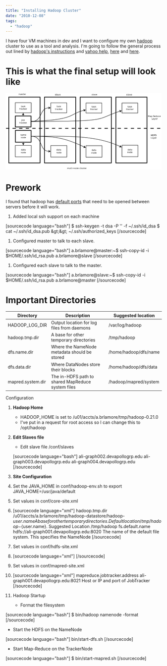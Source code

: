 ```yaml
---
title: "Installing Hadoop Cluster"
date: "2010-12-08"
tags: 
  - "hadoop"
---
```


I have four VM machines in dev and I want to configure my own [hadoop](http://hadoop.apache.org) cluster to use as a tool and analysis. I'm going to follow the general process out lined by [hadoop's instructions](http://hadoop.apache.org/common/docs/current/cluster_setup.html) and [yahoo help](http://developer.yahoo.com/hadoop/tutorial/module7.html#config-small), [here](http://www.michael-noll.com/tutorials/running-hadoop-on-ubuntu-linux-multi-node-cluster/) and [here](http://www.cloudera.com/blog/2009/08/hadoop-default-ports-quick-reference/).

# This is what the final setup will look like

[![HadoopCluster-Dev](images/hadoopcluster-dev2.png)](http://briglamoreaux.files.wordpress.com/2010/12/hadoopcluster-dev2.png)

# Prework

I found that hadoop has [default ports](http://www.cloudera.com/blog/2009/08/hadoop-default-ports-quick-reference/) that need to be opened between servers before it will work.

1. Added local ssh support on each machine

\[sourcecode language="bash"\] $ ssh-keygen -t dsa -P '' -f ~/.ssh/id\_dsa $ cat ~/.ssh/id\_dsa.pub &amp;gt;&amp;gt; ~/.ssh/authorized\_keys \[/sourcecode\]

1. Configured master to talk to each slave.

\[sourcecode language="bash"\] a.brlamore@master:~$ ssh-copy-id -i $HOME/.ssh/id\_rsa.pub a.brlamore@slave \[/sourcecode\]

1. Configured each slave to talk to the master.

\[sourcecode language="bash"\] a.brlamore@slave:~$ ssh-copy-id -i $HOME/.ssh/id\_rsa.pub a.brlamore@master \[/sourcecode\]

# Important Directories

| Directory | Description | Suggested location |
| --- | --- | --- |
| HADOOP\_LOG\_DIR | Output location for log files from daemons | /var/log/hadoop |
| hadoop.tmp.dir | A base for other temporary directories | /tmp/hadoop |
| dfs.name.dir | Where the NameNode metadata should be stored | /home/hadoop/dfs/name |
| dfs.data.dir | Where DataNodes store their blocks | /home/hadoop/dfs/data |
| mapred.system.dir | The in-HDFS path to shared MapReduce system files | /hadoop/mapred/system |

Configuration

1. **Hadoop Home**
    - HADOOP\_HOME is set to /u01/accts/a.brlamore/tmp/hadoop-0.21.0
    - I've put in a request for root access so I can change this to /opt/hadoop
2. **Edit Slaves file**
    
    - Edit slave file /conf/slaves
    
    \[sourcecode language="bash"\] ali-graph002.devapollogrp.edu ali-graph003.devapollogrp.edu ali-graph004.devapollogrp.edu \[/sourcecode\]
3. ****Site Configuration****
4. Set the JAVA\_HOME in conf/hadoop-env.sh to export JAVA\_HOME=/usr/java/default
5. Set values in conf/core-site.xml
6. \[sourcecode language="xml"\] <configuration> <property> hadoop.tmp.dir /u01/accts/a.brlamore/tmp/hadoop-datastore/hadoop-${user.name} A base for other temporary directories. Default location /tmp/hadoop-${user.name}. Suggested Location /tmp/hadoop </property> <property> <name>fs.default.name</name> hdfs://ali-graph001.devapollogrp.edu:8020 <description>The name of the default file system. This specifies the NameNode</description> </property> </configuration> \[/sourcecode\]
    
7. Set values in conf/hdfs-site.xml
8. \[sourcecode language="xml"\] <configuration> <!-- <property> dfs.name.dir /u01/accts/a.brlamore/tmp/path/to/namenode/namesapce/ Where the NameNode metadata should be stored. Default location is ${hadoop.tmp.dir}/dfs/name. Suggested location /home/hadoop/dfs/name </property> <property> <name>dfs.data.dir</name> /u01/accts/a.brlamore/tmp/path/to/datanode/namesapce/ <description>Where DataNodes store their blocks. Default location ${hadoop.tmp.dir}/dfs/data. Suggested location /home/hadoop/dfs/data</description> </property> --> </configuration> \[/sourcecode\]
    
9. Set values in conf/mapred-site.xml
10. \[sourcecode language="xml"\] <configuration> <property> <name>mapreduce.jobtracker.address</name> <value>ali-graph001.devapollogrp.edu:8021</value> <description>Host or IP and port of JobTracker</description> </property> </configuration> \[/sourcecode\]
11. Hadoop Startup
    - Format the filesystem

\[sourcecode language="bash"\] $ bin/hadoop namenode -format \[/sourcecode\]

- Start the HDFS on the NameNode

\[sourcecode language="bash"\] bin/start-dfs.sh \[/sourcecode\]

- Start Map-Reduce on the TrackerNode

\[sourcecode language="bash"\] $ bin/start-mapred.sh \[/sourcecode\]
